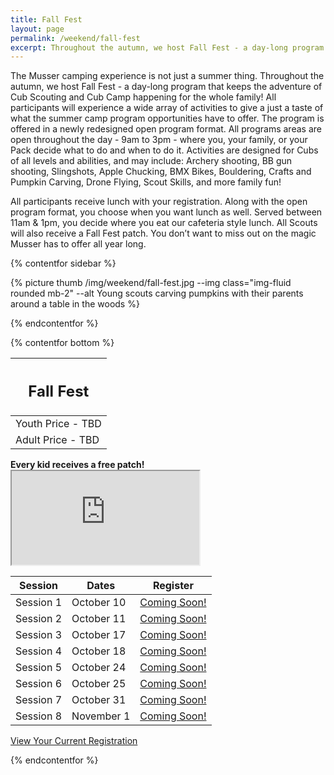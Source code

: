 ```yaml
---
title: Fall Fest
layout: page
permalink: /weekend/fall-fest
excerpt: Throughout the autumn, we host Fall Fest - a day-long program that keeps the adventure of Cub Scouting and Cub Camp happening for the whole family!
---
```


The Musser camping experience is not just a summer thing. Throughout the autumn, we host Fall Fest - a day-long program that keeps the adventure of Cub Scouting and Cub Camp happening for the whole family! All participants will experience a wide array of activities to give a just a taste of what the summer camp program opportunities have to offer. The program is offered in a newly redesigned open program format. All programs areas are open throughout the day - 9am to 3pm - where you, your family, or your Pack decide what to do and when to do it. Activities are designed for Cubs of all levels and abilities, and may include: Archery shooting, BB gun shooting, Slingshots, Apple Chucking, BMX Bikes, Bouldering, Crafts and Pumpkin Carving, Drone Flying, Scout Skills, and more family fun!

All participants receive lunch with your registration. Along with the open program format, you choose when you want lunch as well. Served between 11am & 1pm, you decide where you eat our cafeteria style lunch. All Scouts will also receive a Fall Fest patch. You don’t want to miss out on the magic Musser has to offer all year long.

{% contentfor sidebar %}

{% picture thumb /img/weekend/fall-fest.jpg --img class="img-fluid rounded mb-2" --alt Young scouts carving pumpkins with their parents around a table in the woods %}

{% endcontentfor %}

{% contentfor bottom %}

<div class="row"> 
  <div class="col">
    <table class="table table-striped my-3 ">
      <thead class="text-center">
        <tr>
          <th scope="col"><h2 class="my-0">Fall Fest</h2></th>
        </tr>
      </thead>
      <tbody>
          <tr>
            <td>Youth Price - TBD</td>
          </tr>
          <tr>
            <td>Adult Price - TBD</td>
          </tr>
      </tbody>
    </table>
    <div class="text-center mb-4">
      <strong>Every kid receives a free patch!</strong><br>
    </div>
    <div class="embed-responsive embed-responsive-16by9">
      <iframe class="embed-responsive-item" src="https://www.youtube.com/embed/-WOq4mruCgY" allow="accelerometer; autoplay; encrypted-media; gyroscope; picture-in-picture" allowfullscreen></iframe>
    </div>
  </div> 
  <div class="col">
    <table class="table table-striped my-3 text-center">
      <thead>
        <tr>
          <th scope="col">Session</th>
          <th scope="col">Dates</th>
          <th scope="col">Register</th>
        </tr>
      </thead>
      <tbody>
          <tr>
            <td>Session 1</td>
            <td>October 10</td>
            <td><a class="btn btn-primary btn-block" href="#">Coming Soon!</a></td>
          </tr>
          <tr>
            <td>Session 2</td>
            <td>October 11</td>
            <td><a class="btn btn-primary btn-block" href="#">Coming Soon!</a></td>
          </tr>
          <tr>
            <td>Session 3</td>
            <td>October 17</td>
            <td><a class="btn btn-primary btn-block" href="#">Coming Soon!</a></td>
          </tr>
          <tr>
            <td>Session 4</td>
            <td>October 18</td>
            <td><a class="btn btn-primary btn-block" href="#">Coming Soon!</a></td>
          </tr>
          <tr>
            <td>Session 5</td>
            <td>October 24</td>
            <td><a class="btn btn-primary btn-block" href="#">Coming Soon!</a></td>
          </tr>
          <tr>
            <td>Session 6</td>
            <td>October 25</td>
            <td><a class="btn btn-primary btn-block" href="#">Coming Soon!</a></td>
          </tr>
          <tr>
            <td>Session 7</td>
            <td>October 31</td>
            <td><a class="btn btn-primary btn-block" href="#">Coming Soon!</a></td>
          </tr>
          <tr>
            <td>Session 8</td>
            <td>November 1</td>
            <td><a class="btn btn-primary btn-block" href="#">Coming Soon!</a></td>
          </tr>
      </tbody>
    </table>
    <div class="text-center">
      <a role="button" class="btn btn-primary btn-lg" href="https://colbsa.doubleknot.com/Rosters/logon.aspx?orgkey=541">View Your Current Registration</a>
    </div>
  </div>
</div>

{% endcontentfor %}
